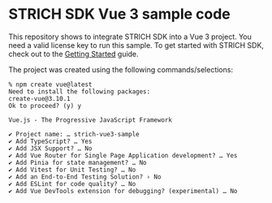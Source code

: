 # STRICH SDK Vue 3 sample code

This repository shows to integrate STRICH SDK into a Vue 3 project.
You need a valid license key to run this sample. To get started with STRICH SDK, check out to the [Getting Started](https://docs.strich.io/getting-started.html) guide.

The project was created using the following commands/selections:

```shell
% npm create vue@latest   
Need to install the following packages:
create-vue@3.10.1
Ok to proceed? (y) y

Vue.js - The Progressive JavaScript Framework

✔ Project name: … strich-vue3-sample
✔ Add TypeScript? … Yes
✔ Add JSX Support? … No
✔ Add Vue Router for Single Page Application development? … Yes
✔ Add Pinia for state management? … No
✔ Add Vitest for Unit Testing? … No
✔ Add an End-to-End Testing Solution? › No
✔ Add ESLint for code quality? … No
✔ Add Vue DevTools extension for debugging? (experimental) … No
```
